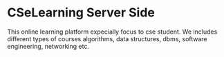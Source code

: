 # CSeLearning Server Side

This online learning platform expecially focus to cse student. We includes different types of courses algorithms, data structures, dbms, software engineering, networking etc.


